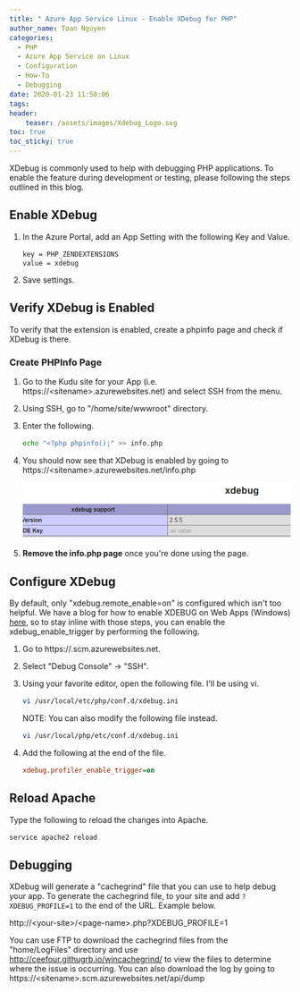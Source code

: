 ```yaml
---
title: " Azure App Service Linux - Enable XDebug for PHP"
author_name: Toan Nguyen
categories:
  - PHP
  - Azure App Service on Linux
  - Configuration
  - How-To
  - Debugging
date: 2020-01-23 11:50:06
tags:
header:
    teaser: /assets/images/Xdebug_Logo.svg
toc: true
toc_sticky: true
---
```


XDebug is commonly used to help with debugging PHP applications.  To enable the feature during development or testing, please following the steps outlined in this blog.

## Enable XDebug

1. In the Azure Portal, add an App Setting with the following Key and Value.

    ```text
    key = PHP_ZENDEXTENSIONS
    value = xdebug
    ```
2. Save settings.

## Verify XDebug is Enabled

To verify that the extension is enabled, create a phpinfo page and check if XDebug is there.

### Create PHPInfo Page

1. Go to the Kudu site for your App (i.e. https://\<sitename\>.azurewebsites.net) and select SSH from the menu.
2. Using SSH, go to "/home/site/wwwroot" directory.
3. Enter the following.

    ```bash
    echo "<?php phpinfo();" >> info.php
    ```
4. You should now see that XDebug is enabled by going to https://\<sitename\>.azurewebsites.net/info.php

    ![XDebug](/media/2020/01/xdebugext.png)

5. **Remove the info.php page** once you're done using the page.

## Configure XDebug

By default, only "xdebug.remote_enable=on" is configured which isn't too helpful.  We have a blog for how to enable XDEBUG on Web Apps (Windows) [here](/2017/01/09/steps-to-enable-xdebug-for-php-profiling), so to stay inline with those steps, you can enable the xdebug_enable_trigger by performing the following.

1. Go to https://<sitename>.scm.azurewebsites.net.
2. Select "Debug Console" -> "SSH".
3. Using your favorite editor, open the following file.  I'll be using vi.

    ```bash
    vi /usr/local/etc/php/conf.d/xdebug.ini
    ```

   NOTE:  You can also modify the following file instead.

    ```bash
    vi /usr/local/php/etc/conf.d/xdebug.ini
    ``` 
4. Add the following at the end of the file.

    ```ini 
    xdebug.profiler_enable_trigger=on
    ```

## Reload Apache

Type the following to reload the changes into Apache.

```bash
service apache2 reload
```

## Debugging
XDebug will generate a "cachegrind" file that you can use to help debug your app.  To generate the cachegrind file, to your site and add `?XDEBUG_PROFILE=1` to the end of the URL.  Example below.
 
http://\<your-site\>/\<page-name\>.php?XDEBUG_PROFILE=1
 
You can use FTP to download the cachegrind files from the "home/LogFiles" directory and use http://ceefour.githugrb.io/wincachegrind/ to view the files to determine where the issue is occurring. You can also download the log by going to https://\<sitename\>.scm.azurewebsites.net/api/dump
